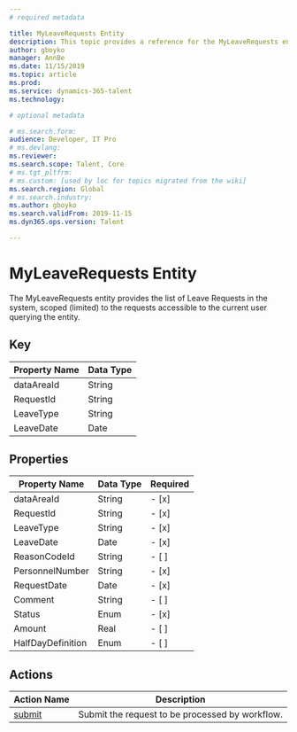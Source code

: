 ```yaml
---
# required metadata

title: MyLeaveRequests Entity
description: This topic provides a reference for the MyLeaveRequests entity 
author: gboyko
manager: AnnBe
ms.date: 11/15/2019
ms.topic: article
ms.prod: 
ms.service: dynamics-365-talent
ms.technology: 

# optional metadata

# ms.search.form: 
audience: Developer, IT Pro
# ms.devlang: 
ms.reviewer: 
ms.search.scope: Talent, Core
# ms.tgt_pltfrm: 
# ms.custom: [used by loc for topics migrated from the wiki]
ms.search.region: Global
# ms.search.industry: 
ms.author: gboyko
ms.search.validFrom: 2019-11-15
ms.dyn365.ops.version: Talent

---
```


# MyLeaveRequests Entity

The MyLeaveRequests entity provides the list of Leave Requests in the system, scoped (limited) to the requests accessible to the current user querying the entity.

## Key

  | Property Name | Data Type |
  |---------------|-----------|
  | dataAreaId    | String    |
  | RequestId     | String    |
  | LeaveType     | String    |
  | LeaveDate     | Date      |
  
## Properties

  | Property Name     | Data Type | Required |
  |-------------------|-----------|----------|
  | dataAreaId        | String    | - [x]    |
  | RequestId         | String    | - [x]    |
  | LeaveType         | String    | - [x]    |
  | LeaveDate         | Date      | - [x]    |
  | ReasonCodeId      | String    | - [ ]    |
  | PersonnelNumber   | String    | - [x]    |
  | RequestDate       | Date      | - [x]    |
  | Comment           | String    | - [ ]    |
  | Status            | Enum      | - [x]    |
  | Amount            | Real      | - [ ]    |
  | HalfDayDefinition | Enum      | - [ ]    |

## Actions

 | Action Name           | Description                                     |
 |-----------------------|-------------------------------------------------|
 | [submit](submit.md)   | Submit the request to be processed by workflow. |
